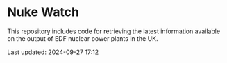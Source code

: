 # Nuke Watch

This repository includes code for retrieving the latest information available on the output of EDF nuclear power plants in the UK.

Last updated: 2024-09-27 17:12